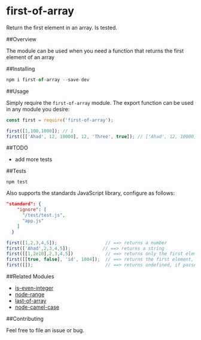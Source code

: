 # first-of-array
Return the first element in an array. Is tested.

##Overview

The module can be used when you need a function that returns the first element of an array

##Installing 

```javascript
npm i first-of-array --save-dev
```

##Usage

Simply require the `first-of-array` module. The export function can be used in any module you desire:

```javascript
const first = require('first-of-array');

first([1,100,1000]); // 1
first([['Ahad', 12, 10000], 12, 'Three', true]); // ['Ahad', 12, 10000]

```

##TODO

* add more tests

##Tests

`npm test`

Also supports the standards JavaScript library, configure as follows:

```JSON
"standard": {
    "ignore": [
      "/test/test.js",
      "app.js"
    ]
  }
```

```javascript
first([1,2,3,4,5]);                  // ==> returns a number
first(['Ahad',2,3,4,5]);            // ==> returns a string
first([[1,2e10],2,3,4,5])            // ==> returns only the first element
first([[true, false], 'id', 1004]);  // ==> returns the first element, even if is array
first([]);                           // ==> returns undefined, if passed empty array
```

##Related Modules

* [is-even-integer](https://github.com/ahadb/is-even-integer)
* [node-range](https://github.com/ahadb/node-range)
* [last-of-array](https://github.com/ahadb/last-of-array)
* [node-camel-case](https://github.com/ahadb/node-camel-case)

##Contributing

Feel free to file an issue or bug.
